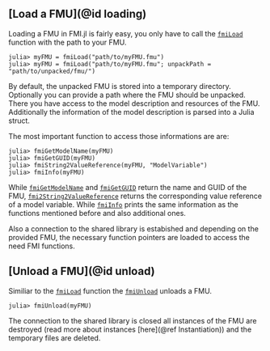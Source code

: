 ## [Load a FMU](@id loading)

Loading a FMU in FMI.jl is fairly easy, you only have to call the [`fmiLoad`](@ref) function with the path to your FMU.

```
julia> myFMU = fmiLoad("path/to/myFMU.fmu")
julia> myFMU = fmiLoad("path/to/myFMU.fmu"; unpackPath = "path/to/unpacked/fmu/")
```

By default, the unpacked FMU is stored into a temporary directory. Optionally you can provide a path where the FMU should be unpacked. There you have access to the model description and resources of the FMU. Additionally the information of the model description is parsed into a Julia struct.

The most important function to access those informations are are:

```
julia> fmiGetModelName(myFMU)
julia> fmiGetGUID(myFMU)
julia> fmiString2ValueReference(myFMU, "ModelVariable")
julia> fmiInfo(myFMU)
```

While [`fmiGetModelName`](@ref) and [`fmiGetGUID`](@ref) return the name and GUID of the FMU, [`fmi2String2ValueReference`](@ref) returns the corresponding value reference of a model variable. While [`fmiInfo`](@ref) prints the same information as the functions mentioned before and also additional ones.

Also a connection to the shared library is estabished and depending on the provided FMU, the necessary function pointers are loaded to access the need FMI functions.

## [Unload a FMU](@id unload)

Similiar to the [`fmiLoad`](@ref) function the [`fmiUnload`](@ref) unloads a FMU.

```
julia> fmiUnload(myFMU)
```

The connection to the shared library is closed all instances of the FMU are destroyed (read more about instances [here](@ref Instantiation)) and the temporary files are deleted.
